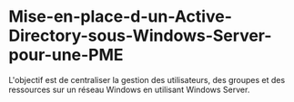 # Mise-en-place-d-un-Active-Directory-sous-Windows-Server-pour-une-PME
L'objectif est de centraliser la gestion des utilisateurs, des groupes et des ressources sur un réseau Windows en utilisant Windows Server.
